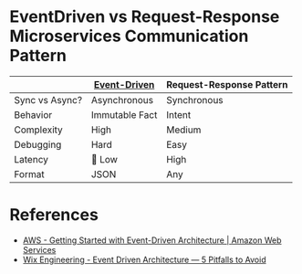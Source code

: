 # EventDriven vs Request-Response Microservices Communication Pattern

|                | [Event-Driven](../5_MessageBrokersEDA/EventDrivenArchitecture/Readme.md) | Request-Response Pattern |
|----------------|-----------------------------------------------------------------------------|--------------------------|
| Sync vs Async? | Asynchronous                                                                | Synchronous              |
| Behavior       | Immutable Fact                                                              | Intent                   |
| Complexity     | High                                                                        | Medium                   |
| Debugging      | Hard                                                                        | Easy                     |
| Latency        | :rocket: Low                                                                | High                     |
| Format         | JSON                                                                        | Any                      |

# References
- [AWS - Getting Started with Event-Driven Architecture | Amazon Web Services](https://www.youtube.com/watch?v=UCt7GlGsLTQ)
- [Wix Engineering - Event Driven Architecture — 5 Pitfalls to Avoid](https://medium.com/wix-engineering/event-driven-architecture-5-pitfalls-to-avoid-b3ebf885bdb1)
